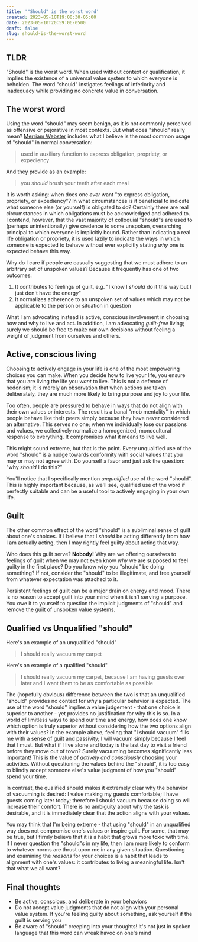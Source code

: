 ```yaml
---
title: '"Should" is the worst word'
created: 2023-05-10T19:00:30-05:00
date: 2023-05-10T20:59:06-0500
draft: false
slug: should-is-the-worst-word
---
```


## TLDR

"Should" is the worst word. When used without context or qualification, it implies the existence of a universal value system to which everyone is beholden. The word "should" instigates feelings of inferiority and inadequacy while providing no concrete value in conversation.

## The worst word

Using the word "should" may seem benign, as it is not commonly perceived as offensive or pejorative in most contexts. But what does "should" really mean? [Merriam Webster](https://www.merriam-webster.com/dictionary/should) includes what I believe is the most common usage of "should" in normal conversation:

> used in auxiliary function to express obligation, propriety, or expediency

And they provide as an example:

> you _should_ brush your teeth after each meal

It is worth asking: when does one _ever_ want "to express obligation, propriety, or expediency"? In what circumstances is it beneficial to indicate what someone else (or yourself) is obligated to do? Certainly there are real circumstances in which obligations must be acknowledged and adhered to. I contend, however, that the vast majority of colloquial "should"s are used to (perhaps unintentionally) give credence to some unspoken, overarching principal to which everyone is implicitly bound. Rather than indicating a real life obligation or propriety, it is used lazily to indicate the ways in which someone is expected to behave without ever explicitly stating _why_ one is expected behave this way.

Why do I care if people are casually suggesting that we must adhere to an arbitrary set of unspoken values? Because it frequently has one of two outcomes:

1. It contributes to feelings of guilt, e.g. "I know I _should_ do it this way but I just don't have the energy"
2. It normalizes adherence to an unspoken set of values which may not be applicable to the person or situation in question

What I am advocating instead is active, conscious involvement in choosing how and why to live and act. In addition, I am advocating _guilt-free_ living; surely we should be free to make our own decisions without feeling a weight of judgment from ourselves and others.

## Active, conscious living

Choosing to actively engage in your life is one of the most empowering choices you can make. When you decide how to live your life, you ensure that you are living the life you _want_ to live. This is not a defence of hedonism; it is merely an observation that when actions are taken deliberately, they are much more likely to bring purpose and joy to your life.

Too often, people are pressured to behave in ways that do not align with their own values or interests. The result is a banal "mob mentality" in which people behave like their peers simply because they have never considered an alternative. This serves no one; when we individually lose our passions and values, we collectively normalize a homogenized, monocultural response to everything. It compromises what it means to live well.

This might sound extreme, but that is the point. Every unqualified use of the word "should" is a nudge towards conformity with social values that you may or may not agree with. Do yourself a favor and just ask the question: "why _should_ I do this?"

You'll notice that I specifically mention _unqualified_ use of the word "should". This is highly important because, as we'll see, qualified use of the word if perfectly suitable and can be a useful tool to actively engaging in your own life.

## Guilt

The other common effect of the word "should" is a subliminal sense of guilt about one's choices. If I believe that I _should_ be acting differently from how I am actually acting, then I may rightly feel guilty about acting that way.

Who does this guilt serve? **Nobody!** Why are we offering ourselves to feelings of guilt when we may not even know _why_ we are supposed to feel guilty in the first place? Do you know _why_ you "should" be doing something? If not, consider the "should" to be illegitimate, and free yourself from whatever expectation was attached to it.

Persistent feelings of guilt can be a major drain on energy and mood. There is no reason to accept guilt into your mind when it isn't serving a purpose. You owe it to yourself to question the implicit judgments of "should" and remove the guilt of unspoken value systems.

## Qualified vs Unqualified "should"

Here's an example of an unqualified "should"

> I should really vacuum my carpet

Here's an example of a qualified "should"

> I should really vacuum my carpet, because I am having guests over later and I want them to be as comfortable as possible

The (hopefully obvious) difference between the two is that an unqualified "should" provides no context for _why_ a particular behavior is expected. The use of the word "should" implies a value judgement - that one choice is superior to another - yet provides no justification for why this is so. In a world of limitless ways to spend our time and energy, how does one know which option is truly superior without considering how the two options align with their values? In the example above, feeling that "I should vacuum" fills me with a sense of guilt and passivity; I will vacuum simply because I feel that I must. But what if I live alone and today is the last day to visit a friend before they move out of town? Surely vacuuming becomes significantly less important! This is the value of _actively and consciously_ choosing your activities. Without questioning the values behind the "should", it is too easy to blindly accept someone else's value judgment of how you "should" spend your time.

In contrast, the qualified should makes it extremely clear why the behavior of vacuuming is desired: I value making my guests comfortable; I have guests coming later today; therefore I should vacuum because doing so will increase their comfort. There is no ambiguity about why the task is desirable, and it is immediately clear that the action aligns with your values.

You may think that I'm being extreme - that using "should" in an unqualified way does not compromise one's values or inspire guilt. For some, that may be true, but I firmly believe that it is a habit that grows more toxic with time. If I never question the "should"s in my life, then I am more likely to conform to whatever norms are thrust upon me in any given situation. Questioning and examining the _reasons_ for your choices is a habit that leads to alignment with one's values: it contributes to living a meaningful life. Isn't that what we all want?

## Final thoughts

- Be active, conscious, and deliberate in your behaviors
- Do not accept value judgments that do not align with your personal value system. If you're feeling guilty about something, ask yourself if the guilt is serving you
- Be aware of "should" creeping into your thoughts! It's not just in spoken language that this word can wreak havoc on one's mind
